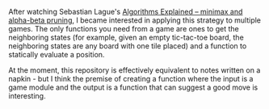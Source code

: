 After watching Sebastian Lague's [Algorithms Explained – minimax and alpha-beta pruning](https://youtu.be/l-hh51ncgDI?si=6a_xXO1sQ1arV7jE), I became interested in applying this strategy to multiple games.  The only functions you need from a game are ones to get the neighboring states (for example, given an empty tic-tac-toe board, the neighboring states are any board with one tile placed) and a function to statically evaluate a position.  

At the moment, this repository is effectively equivalent to notes written on a napkin - but I think the premise of creating a function where the input is a game module and the output is a function that can suggest a good move is interesting.
